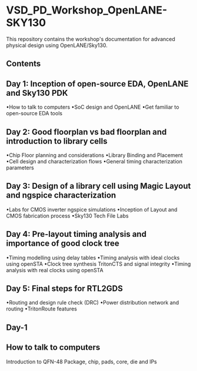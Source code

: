 # VSD_PD_Workshop_OpenLANE-SKY130
This repository contains the workshop's documentation for advanced physical design using OpenLANE/Sky130.

Contents
------------------------------------------------------------------------------------------------
Day 1: Inception of open-source EDA, OpenLANE and Sky130 PDK
--------------------------------
•How to talk to computers                                                                   •SoC design and OpenLANE
•Get familiar to open-source EDA tools

Day 2: Good floorplan vs bad floorplan and introduction to library cells
-------------------------
•Chip Floor planning and considerations
•Library Binding and Placement
•Cell design and characterization flows
•General timing characterization parameters

Day 3: Design of a library cell using Magic Layout and ngspice characterization
-----------------------
•Labs for CMOS inverter ngspice simulations
•Inception of Layout and CMOS fabrication process
•Sky130 Tech File Labs

Day 4: Pre-layout timing analysis and importance of good clock tree
------------------------------
•Timing modelling using delay tables
•Timing analysis with ideal clocks using openSTA
•Clock tree synthesis TritonCTS and signal integrity
•Timing analysis with real clocks using openSTA

Day 5: Final steps for RTL2GDS
------------------------------------
•Routing and design rule check (DRC)
•Power distribution network and routing
•TritonRoute features


Day-1
-------------------------------------------
How to talk to computers
-------------------------------
Introduction to QFN-48 Package, chip, pads, core, die and IPs
